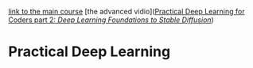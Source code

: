 [link to the main course](https://course.fast.ai/)
[the advanced vidio]([Practical Deep Learning for Coders part 2: _Deep Learning Foundations to Stable Diffusion_](https://course.fast.ai/Lessons/part2.html))
# Practical Deep Learning

